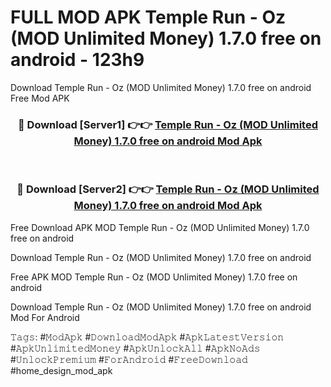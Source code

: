 # FULL MOD APK Temple Run - Oz (MOD Unlimited Money) 1.7.0 free on android - 123h9
Download Temple Run - Oz (MOD Unlimited Money) 1.7.0 free on android Free Mod APK

<div align="center">
<h3>🔴 Download [Server1] 👉👉 <a href="https://apk-comot.site?title=Temple_Run_-_Oz_(MOD_Unlimited_Money)_1.7.0_free_on_android">Temple Run - Oz (MOD Unlimited Money) 1.7.0 free on android Mod Apk</a></h3><br>

<h3>🔴 Download [Server2] 👉👉 <a href="https://apk-comot.site?title=Temple_Run_-_Oz_(MOD_Unlimited_Money)_1.7.0_free_on_android">Temple Run - Oz (MOD Unlimited Money) 1.7.0 free on android Mod Apk</a></h3>
</div>


Free Download APK MOD Temple Run - Oz (MOD Unlimited Money) 1.7.0 free on android

Download Temple Run - Oz (MOD Unlimited Money) 1.7.0 free on android 

Free APK MOD Temple Run - Oz (MOD Unlimited Money) 1.7.0 free on android 

Download Temple Run - Oz (MOD Unlimited Money) 1.7.0 free on android Mod For Android

𝚃𝚊𝚐𝚜: #𝙼𝚘𝚍𝙰𝚙𝚔 #𝙳𝚘𝚠𝚗𝚕𝚘𝚊𝚍𝙼𝚘𝚍𝙰𝚙𝚔 #𝙰𝚙𝚔𝙻𝚊𝚝𝚎𝚜𝚝𝚅𝚎𝚛𝚜𝚒𝚘𝚗 #𝙰𝚙𝚔𝚄𝚗𝚕𝚒𝚖𝚒𝚝𝚎𝚍𝙼𝚘𝚗𝚎𝚢 #𝙰𝚙𝚔𝚄𝚗𝚕𝚘𝚌𝚔𝙰𝚕𝚕 #𝙰𝚙𝚔𝙽𝚘𝙰𝚍𝚜 #𝚄𝚗𝚕𝚘𝚌𝚔𝙿𝚛𝚎𝚖𝚒𝚞𝚖 #𝙵𝚘𝚛𝙰𝚗𝚍𝚛𝚘𝚒𝚍 #𝙵𝚛𝚎𝚎𝙳𝚘𝚠𝚗𝚕𝚘𝚊𝚍 #home_design_mod_apk